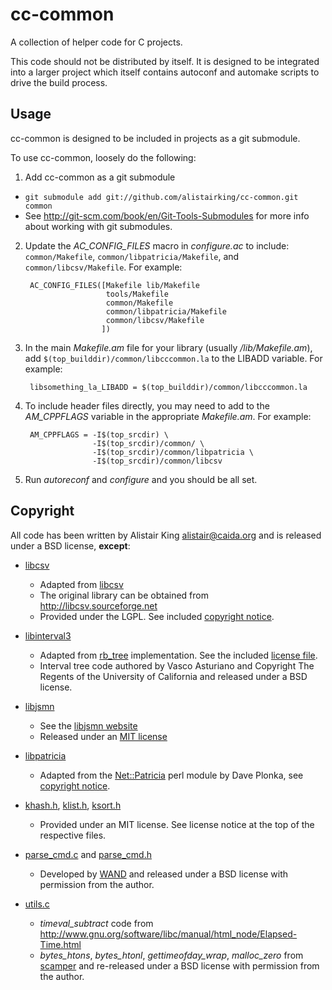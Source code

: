 cc-common
=========

A collection of helper code for C projects.

This code should not be distributed by itself. It is designed to be integrated
into a larger project which itself contains autoconf and automake scripts to
drive the build process.

Usage
-----

cc-common is designed to be included in projects as a git submodule.

To use cc-common, loosely do the following:

1. Add cc-common as a git submodule
  - `git submodule add git://github.com/alistairking/cc-common.git common`
  - See http://git-scm.com/book/en/Git-Tools-Submodules for more info about
    working with git submodules.
2. Update the *AC_CONFIG_FILES* macro in *configure.ac* to include:
`common/Makefile`, `common/libpatricia/Makefile`, and
`common/libcsv/Makefile`. For example:

        AC_CONFIG_FILES([Makefile lib/Makefile
                         tools/Makefile
                         common/Makefile
                         common/libpatricia/Makefile
                         common/libcsv/Makefile
                        ])

3. In the main *Makefile.am* file for your library (usually */lib/Makefile.am*),
add `$(top_builddir)/common/libcccommon.la` to the LIBADD variable. For example:

        libsomething_la_LIBADD = $(top_builddir)/common/libcccommon.la

4. To include header files directly, you may need to add to the *AM_CPPFLAGS*
variable in the appropriate *Makefile.am*. For example:

        AM_CPPFLAGS = -I$(top_srcdir) \
                      -I$(top_srcdir)/common/ \
                      -I$(top_srcdir)/common/libpatricia \
                      -I$(top_srcdir)/common/libcsv

5. Run *autoreconf* and *configure* and you should be all set.

Copyright
---------

All code has been written by Alistair King <alistair@caida.org> and is released
under a BSD license, **except**:

 - [libcsv](libcsv/)
   - Adapted from [libcsv](http://libcsv.sourceforge.net)
   - The original library can be obtained from http://libcsv.sourceforge.net
   - Provided under the LGPL. See included
     [copyright notice](libcsv/COPYING.LESSER).

 - [libinterval3](libinterval3/)
   - Adapted from
     [rb_tree](http://web.mit.edu/~emin/www.old/source_code/red_black_tree/index.html)
     implementation. See the included
     [license file](libinterval3/rb_tree/LICENSE).
   - Interval tree code authored by Vasco Asturiano and Copyright The Regents of
     the University of California and released under a BSD license.

 - [libjsmn](libjsmn/)
   - See the [libjsmn website](http://zserge.com/jsmn.html)
   - Released under an [MIT license](libjsmn/LICENSE)

 - [libpatricia](libpatricia/)
   - Adapted from the
     [Net::Patricia](http://search.cpan.org/~plonka/Net-Patricia-1.014/Patricia.am)
     perl module by Dave Plonka, see [copyright notice](libpatricia/copyright).

 - [khash.h](khash.h), [klist.h](klist.h), [ksort.h](ksort.h)
   - Provided under an MIT license. See license notice at the top of the
     respective files.

 - [parse_cmd.c](parse_cmd.c) and [parse_cmd.h](parse_cmd.h)
   - Developed by [WAND](http://www.wand.net.nz) and released under a BSD
     license with permission from the author.

 - [utils.c](utils.c)
   - *timeval_subtract* code from
     http://www.gnu.org/software/libc/manual/html_node/Elapsed-Time.html
   - *bytes_htons*, *bytes_htonl*, *gettimeofday_wrap*, *malloc_zero* from
     [scamper](http://www.caida.org/tools/measurement/scamper/) and re-released
     under a BSD license with permission from the author.
